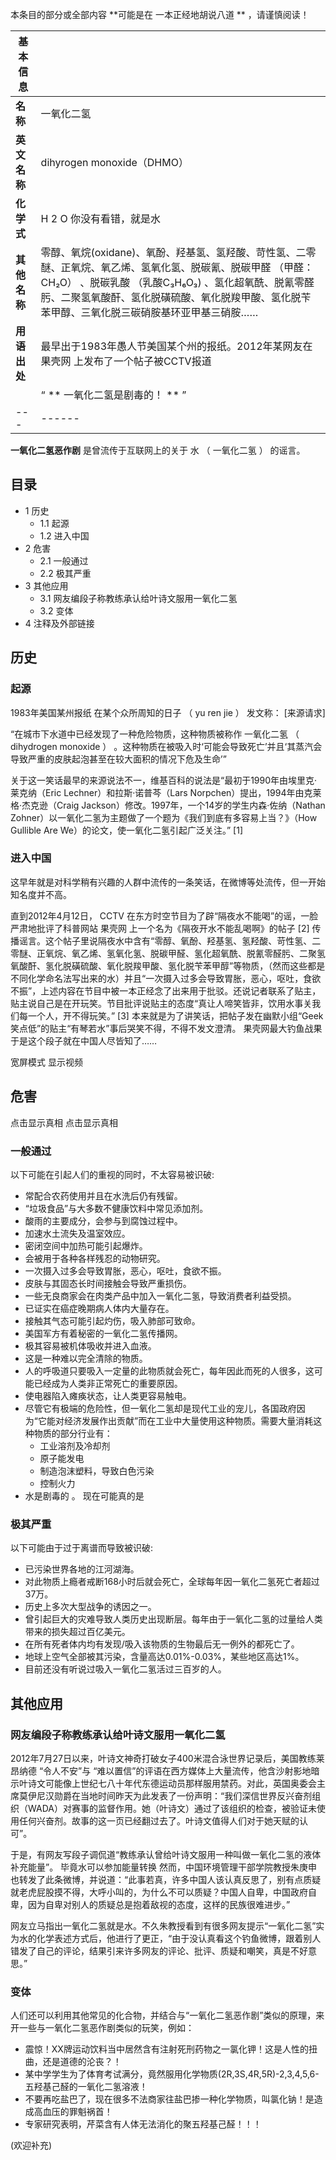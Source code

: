 本条目的部分或全部内容 **可能是在 一本正经地胡说八道  ** ，请谨慎阅读！

|  **基本信息**  ||
|---|---|
|**名称** |  一氧化二氢   |
|**英文名称** |  dihyrogen monoxide（DHMO）   |
|**化学式** |  H  2  O  你没有看错，就是水   |
|**其他名称** |  零醇、氧烷(oxidane)、氧酚、羟基氢、氢羟酸、苛性氢、二零醚、正氧烷、氧乙烯、氢氧化氢、脱碳氰、脱碳甲醛  （甲醛：CH₂O）  、脱碳乳酸  （乳酸C₃H₆O₃)  、氢化超氧酰、脱氰零醛肟、二聚氢氧酸酐、氢化脱磺硫酸、氧化脱羧甲酸、氢化脱苄苯甲醇、三氧化脱三碳硝胺基环亚甲基三硝胺……   |
|**用语出处** |  最早出于1983年愚人节美国某个州的报纸。2012年某网友在  果壳网  上发布了一个帖子被CCTV报道   |
||  “    ** 一氧化二氢是剧毒的！  **   ”|
|---|------|
  
**一氧化二氢恶作剧** 是曾流传于互联网上的关于  水  （  一氧化二氢  ）  的谣言。

##  目录

  * 1  历史 
    * 1.1  起源 
    * 1.2  进入中国 
  * 2  危害 
    * 2.1  一般通过 
    * 2.2  极其严重 
  * 3  其他应用 
    * 3.1  网友编段子称教练承认给叶诗文服用一氧化二氢 
    * 3.2  变体 
  * 4  注释及外部链接 

##  历史

###  起源

1983年美国某州报纸  在某个众所周知的日子  （  yu ren jie  ）  发文称：  [来源请求]

“在城市下水道中已经发现了一种危险物质，这种物质被称作  一氧化二氢  （  dihydrogen monoxide  ）
。这种物质在被吸入时‘可能会导致死亡’并且‘其蒸汽会导致严重的皮肤起泡甚至在较大面积的情况下危及生命’”

关于这一笑话最早的来源说法不一，维基百科的说法是“最初于1990年由埃里克·莱克纳（Eric Lechner）和拉斯·诺普芩（Lars
Norpchen）提出，1994年由克莱格·杰克逊（Craig Jackson）修改。1997年，一个14岁的学生内森·佐纳（Nathan
Zohner）以一氧化二氢为主题做了一个题为《我们到底有多容易上当？》（How Gullible Are We）的论文，使一氧化二氢引起广泛关注。”
[1]

###  进入中国

这早年就是对科学稍有兴趣的人群中流传的一条笑话，在微博等处流传，但一开始知名度并不高。

直到2012年4月12日，  CCTV  在东方时空节目为了辟“隔夜水不能喝”的谣，一脸严肃地批评了科普网站  果壳网
上一个名为《隔夜开水不能乱喝啊》的帖子  [2]
传播谣言。这个帖子里说隔夜水中含有“零醇、氧酚、羟基氢、氢羟酸、苛性氢、二零醚、正氧烷、氧乙烯、氢氧化氢、脱碳甲醛、氢化超氧酰、脱氰零醛肟、二聚氢氧酸酐、氢化脱磺硫酸、氧化脱羧甲酸、氢化脱苄苯甲醇”等物质，（然而这些都是不同化学命名法写出来的水）并且“一次摄入过多会导致胃胀，恶心，呕吐，食欲不振”，上述内容在节目中被一本正经念了出来用于批驳。还说记者联系了贴主，贴主说自己是在开玩笑。节目批评说贴主的态度“真让人啼笑皆非，饮用水事关我们每一个人，开不得玩笑。”
[3]  本来就是为了讲笑话，把帖子发在幽默小组“Geek笑点低”的贴主“有琴若水”事后哭笑不得，不得不发文澄清。  果壳网最大钓鱼战果
于是这个段子就在中国人尽皆知了……

宽屏模式  显示视频

##  危害

点击显示真相  点击显示真相  

###  一般通过

以下可能在引起人们的重视的同时，不太容易被识破:

  * 常配合农药使用并且在水洗后仍有残留。 
  * “垃圾食品”与大多数不健康饮料中常见添加剂。 
  * 酸雨的主要成分，会参与到腐蚀过程中。 
  * 加速水土流失及温室效应。 
  * 密闭空间中加热可能引起爆炸。 
  * 会被用于各种各样残忍的动物研究。 
  * 一次摄入过多会导致胃胀，恶心，呕吐，食欲不振。 
  * 皮肤与其固态长时间接触会导致严重损伤。 
  * 一些无良商家会在肉类产品中加入一氧化二氢，导致消费者利益受损。 
  * 已证实在癌症晚期病人体内大量存在。 
  * 接触其气态可能引起灼伤，吸入肺部可致命。 
  * 美国军方有着秘密的一氧化二氢传播网。 
  * 极其容易被机体吸收并进入血液。 
  * 这是一种难以完全清除的物质。 
  * 人的呼吸道只要吸入一定量的此物质就会死亡，每年因此而死的人很多，这可能已经成为人类非正常死亡的重要原因。 
  * 使电器陷入瘫痪状态，让人类更容易触电。 
  * 尽管它有极端的危险性，但一氧化二氢却是现代工业的宠儿，各国政府因为“它能对经济发展作出贡献”而在工业中大量使用这种物质。需要大量消耗这种物质的部分行业有： 
    * 工业溶剂及冷却剂 
    * 原子能发电 
    * 制造泡沫塑料，导致白色污染 
    * 控制火力 
  * 水是剧毒的  。  现在可能真的是 

###  极其严重

以下可能由于过于离谱而导致被识破:

  * 已污染世界各地的江河湖海。 
  * 对此物质上瘾者戒断168小时后就会死亡，全球每年因一氧化二氢死亡者超过37万。 
  * 历史上多次大型战争的诱因之一。 
  * 曾引起巨大的灾难导致人类历史出现断层。每年由于一氧化二氢的过量给人类带来的损失超过百亿美元。 
  * 在所有死者体内均有发现/吸入该物质的生物最后无一例外的都死亡了。 
  * 地球上空气全部被其污染，含量高达0.01%-0.03%，某些地区高达1%。 
  * 目前还没有听说过吸入一氧化二氢活过三百岁的人。 

##  其他应用

###  网友编段子称教练承认给叶诗文服用一氧化二氢

2012年7月27日以来，叶诗文神奇打破女子400米混合泳世界记录后，美国教练莱昂纳德 “令人不安”与
“难以置信”的评语在西方媒体上大量流传，他含沙射影地暗示叶诗文可能像上世纪七八十年代东德运动员那样服用禁药。对此，英国奥委会主席莫伊尼汉勋爵在当地时间昨天为此发表了一份声明：“我们深信世界反兴奋剂组织（WADA）对赛事的监督作用。她（叶诗文）通过了该组织的检查，被验证未使用任何兴奋剂。故事的这一页已经翻过去了。叶诗文值得人们对于她天赋的认可”。

于是，有网友写段子调侃道“教练承认曾给叶诗文服用一种叫做一氧化二氢的液体补充能量”。  毕竟水可以参加能量转换
然而，中国环境管理干部学院教授朱庚申也转发了此条微博，并说道：“此事若真，许多中国人该认真反思了，别有点质疑就老虎屁股摸不得，大呼小叫的，为什么不可以质疑？中国人自卑，中国政府自卑，因为自卑对别人的质疑总是抱着敌视的态度，这样的民族很难进步。”

网友立马指出一氧化二氢就是水。不久朱教授看到有很多网友提示“一氧化二氢”实为水的化学表述方式后，他进行了更正，“由于没认真看这个钓鱼微博，跟着别人错发了自己的评论，结果引来许多网友的评论、批评、质疑和嘲笑，真是不好意思。”

###  变体

人们还可以利用其他常见的化合物，并结合与“一氧化二氢恶作剧”类似的原理，来开一些与一氧化二氢恶作剧类似的玩笑，例如：

  * 震惊！XX牌运动饮料当中居然含有注射死刑药物之一氯化钾！这是人性的扭曲，还是道德的沦丧？！ 
  * 某中学学生为了体育考试满分，竟然服用化学物质(2R,3S,4R,5R)-2,3,4,5,6-五羟基己醛的一氧化二氢溶液！ 
  * 不要再吃盐巴了，现在很多不法商家往盐巴掺一种化学物质，叫氯化钠！是造成高血压的罪魁祸首！ 
  * 专家研究表明，芹菜含有人体无法消化的聚五羟基己醛！！！ 

(欢迎补充)